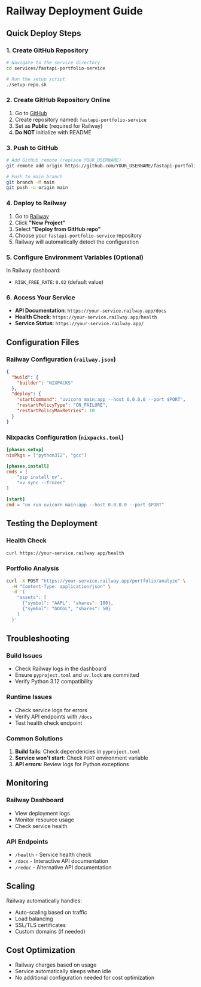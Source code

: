 # Railway Deployment Guide

## Quick Deploy Steps

### 1. Create GitHub Repository

```bash
# Navigate to the service directory
cd services/fastapi-portfolio-service

# Run the setup script
./setup-repo.sh
```

### 2. Create GitHub Repository Online

1. Go to [GitHub](https://github.com/new)
2. Create repository named: `fastapi-portfolio-service`
3. Set as **Public** (required for Railway)
4. **Do NOT** initialize with README

### 3. Push to GitHub

```bash
# Add GitHub remote (replace YOUR_USERNAME)
git remote add origin https://github.com/YOUR_USERNAME/fastapi-portfolio-service.git

# Push to main branch
git branch -M main
git push -u origin main
```

### 4. Deploy to Railway

1. Go to [Railway](https://railway.app)
2. Click **"New Project"**
3. Select **"Deploy from GitHub repo"**
4. Choose your `fastapi-portfolio-service` repository
5. Railway will automatically detect the configuration

### 5. Configure Environment Variables (Optional)

In Railway dashboard:
- `RISK_FREE_RATE`: `0.02` (default value)

### 6. Access Your Service

- **API Documentation**: `https://your-service.railway.app/docs`
- **Health Check**: `https://your-service.railway.app/health`
- **Service Status**: `https://your-service.railway.app/`

## Configuration Files

### Railway Configuration (`railway.json`)
```json
{
  "build": {
    "builder": "NIXPACKS"
  },
  "deploy": {
    "startCommand": "uvicorn main:app --host 0.0.0.0 --port $PORT",
    "restartPolicyType": "ON_FAILURE",
    "restartPolicyMaxRetries": 10
  }
}
```

### Nixpacks Configuration (`nixpacks.toml`)
```toml
[phases.setup]
nixPkgs = ["python312", "gcc"]

[phases.install]
cmds = [
    "pip install uv",
    "uv sync --frozen"
]

[start]
cmd = "uv run uvicorn main:app --host 0.0.0.0 --port $PORT"
```

## Testing the Deployment

### Health Check
```bash
curl https://your-service.railway.app/health
```

### Portfolio Analysis
```bash
curl -X POST "https://your-service.railway.app/portfolio/analyze" \
  -H "Content-Type: application/json" \
  -d '{
    "assets": [
      {"symbol": "AAPL", "shares": 100},
      {"symbol": "GOOGL", "shares": 50}
    ]
  }'
```

## Troubleshooting

### Build Issues
- Check Railway logs in the dashboard
- Ensure `pyproject.toml` and `uv.lock` are committed
- Verify Python 3.12 compatibility

### Runtime Issues
- Check service logs for errors
- Verify API endpoints with `/docs`
- Test health check endpoint

### Common Solutions
1. **Build fails**: Check dependencies in `pyproject.toml`
2. **Service won't start**: Check `PORT` environment variable
3. **API errors**: Review logs for Python exceptions

## Monitoring

### Railway Dashboard
- View deployment logs
- Monitor resource usage
- Check service health

### API Endpoints
- `/health` - Service health check
- `/docs` - Interactive API documentation
- `/redoc` - Alternative API documentation

## Scaling

Railway automatically handles:
- Auto-scaling based on traffic
- Load balancing
- SSL/TLS certificates
- Custom domains (if needed)

## Cost Optimization

- Railway charges based on usage
- Service automatically sleeps when idle
- No additional configuration needed for cost optimization